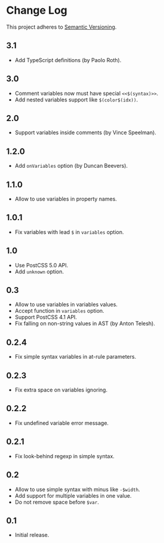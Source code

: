 # Change Log
This project adheres to [Semantic Versioning](http://semver.org/).

## 3.1
* Add TypeScript definitions (by Paolo Roth).

## 3.0
* Comment variables now must have special `<<$(syntax)>>`.
* Add nested variables support like `$(color$(idx))`.

## 2.0
* Support variables inside comments (by Vince Speelman).

## 1.2.0
* Add `onVariables` option (by Duncan Beevers).

## 1.1.0
* Allow to use variables in property names.

## 1.0.1
* Fix variables with lead `$` in `variables` option.

## 1.0
* Use PostCSS 5.0 API.
* Add `unknown` option.

## 0.3
* Allow to use variables in variables values.
* Accept function in `variables` option.
* Support PostCSS 4.1 API.
* Fix falling on non-string values in AST (by Anton Telesh).

## 0.2.4
* Fix simple syntax variables in at-rule parameters.

## 0.2.3
* Fix extra space on variables ignoring.

## 0.2.2
* Fix undefined variable error message.

## 0.2.1
* Fix look-behind regexp in simple syntax.

## 0.2
* Allow to use simple syntax with minus like `-$width`.
* Add support for multiple variables in one value.
* Do not remove space before `$var`.

## 0.1
* Initial release.
